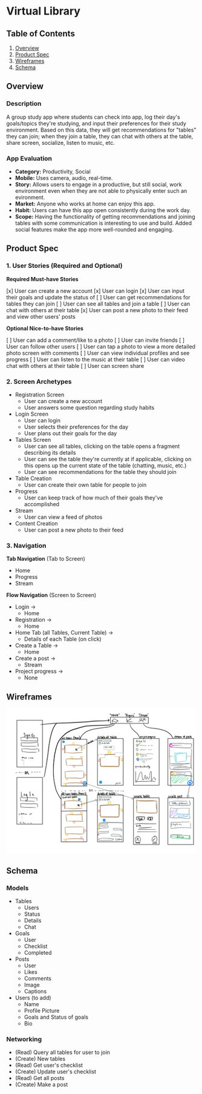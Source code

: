 # Virtual Library

## Table of Contents
1. [Overview](#Overview)
1. [Product Spec](#Product-Spec)
1. [Wireframes](#Wireframes)
2. [Schema](#Schema)

## Overview
### Description
A group study app where students can check into app, log their day's goals/topics they're studying, and input their preferences for their study environment. Based on this data, they will get recommendations for "tables" they can join; when they join a table, they can chat with others at the table, share screen, socialize, listen to music, etc.

### App Evaluation

- **Category:** Productivity, Social
- **Mobile:** Uses camera, audio, real-time.
- **Story:** Allows users to engage in a productive, but still social, work environment even when they are not able to physically enter such an evironment.
- **Market:** Anyone who works at home can enjoy this app.
- **Habit:** Users can have this app open consistently during the work day.
- **Scope:** Having the functionality of getting recommendations and joining tables with some communication is interesting to use and build. Added social features make the app more well-rounded and engaging.

## Product Spec

### 1. User Stories (Required and Optional)

**Required Must-have Stories**

[x] User can create a new account
[x] User can login
[x] User can input their goals and update the status of
[ ] User can get recommendations for tables they can join
[ ] User can see all tables and join a table
[ ] User can chat with others at their table
[x] User can post a new photo to their feed and view other users' posts

**Optional Nice-to-have Stories**

[ ] User can add a comment/like to a photo
[ ] User can invite friends
[ ] User can follow other users
[ ] User can tap a photo to view a more detailed photo screen with comments
[ ] User can view individual profiles and see progress
[ ] User can listen to the music at their table
[ ] User can video chat with others at their table
[ ] User can screen share

### 2. Screen Archetypes

* Registration Screen
   * User can create a new account
   * User answers some question regarding study habits
* Login Screen
   * User can login
   * User selects their preferences for the day
   * User plans out their goals for the day
* Tables Screen
   * User can see all tables, clicking on the table opens a fragment describing its details
   * User can see the table they're currently at if applicable, clicking on this opens up the current state of the table (chatting, music, etc.)
   * User can see recommendations for the table they should join
* Table Creation
   * User can create their own table for people to join
* Progress
   * User can keep track of how much of their goals they've accomplished
* Stream
   * User can view a feed of photos
* Content Creation
   * User can post a new photo to their feed

### 3. Navigation

**Tab Navigation** (Tab to Screen)

* Home
* Progress
* Stream

**Flow Navigation** (Screen to Screen)

* Login ->
   * Home
* Registration ->
   * Home
* Home Tab (all Tables, Current Table) ->
   * Details of each Table (on click)
* Create a Table ->
   * Home
* Create a post ->
   * Stream
* Project progress ->
   * None

## Wireframes

<img src='wireframes.png' title='Wireframes' width='' alt='Wireframes' />

## Schema

### Models
* Tables
    * Users
    * Status
    * Details
    * Chat
* Goals
    * User
    * Checklist
    * Completed
* Posts
    * User
    * Likes
    * Comments
    * Image
    * Captions
* Users (to add)
    * Name
    * Profile Picture
    * Goals and Status of goals
    * Bio

### Networking
* (Read) Query all tables for user to join
* (Create) New tables
* (Read) Get user's checklist
* (Create) Update user's checklist
* (Read) Get all posts
* (Create) Make a post
